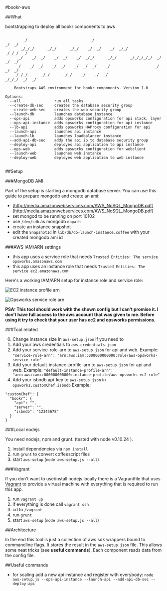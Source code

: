 #bookr-aws

##What

bootstrapping to deploy all bookr components to aws
```

        _/                            _/                                        _/  _/
       _/_/_/      _/_/      _/_/    _/  _/    _/  _/_/                _/_/_/  _/     
      _/    _/  _/    _/  _/    _/  _/_/      _/_/      _/_/_/_/_/  _/        _/  _/  
     _/    _/  _/    _/  _/    _/  _/  _/    _/                    _/        _/  _/   
    _/_/_/      _/_/      _/_/    _/    _/  _/                      _/_/_/  _/  _/    

    Bootstraps AWS environment for bookr components. Version 1.0

Options:
  --all               run all tasks
  --create-db-sec     creates the database security group
  --create-web-sec    creates the web security group
  --launch-db         launches database instance
  --ops-api           adds opsworks configuration for api stack, layer
  --ops-api-instance  adds opsworks configuration for api instance
  --lb-api            adds opsworks HAProxy configuration for api
  --launch-api        launches api instance
  --launch-lb         launches loadbalancer instance
  --add-api-db-sec    adds the api ip to database security group
  --deploy-api        deployes api application to api instance
  --ops-web           adds opsworks configuration for webclient
  --launch-web        launches web instance
  --deploy-web        deployes web application to web instance
  
```

##Setup

###MongoDB AMI

Part of the setup is starting a mongodb database server. You can use this guide to prepare mongodb and create an ami:

- [http://media.amazonwebservices.com/AWS_NoSQL_MongoDB.pdf](http://media.amazonwebservices.com/AWS_NoSQL_MongoDB.pdf)
- set mongod to be running on port 10102
- use `/dev/sdb` as mongodb `dbpath`
- create an instance snapshot
- edit the `SnapshotId` in `lib/db/db-launch-instance.coffee` with your created mongodb ami id

###AWS IAM/ARN settings


- this app uses a service role that needs `Trusted Entities: The service opsworks.amazonaws.com`
- this app uses an instance role that needs `Trusted Entities: The service ec2.amazonaws.com`

Here's a working IAM/ARN setup for instance role and service role:

![EC2 instance profile arn](https://raw.github.com/makepanic/bookr-aws/master/pics/iam-aws-ec2.png)

![Opsworks service role arn](https://raw.github.com/makepanic/bookr-aws/master/pics/iam-aws-opsworks.png)

__PSA: This tool should work with the shown config but I can't promise it.
I don't have full access to the aws account that was given to me.
Before using it try to check that your user has ec2 and opsworks permissions.__


###Tool related

0. Change instance size in `aws-setup.json` if you need to
1. Add your aws credentials to `aws-credentials.json`
2. Add your service-role-arn to `aws-setup.json` for api and web.
    Example: `"service-role-arn": "arn:aws:iam::000000000000:role/aws-opsworks-service-role"`
3. Add your default-instance-profile-arn to `aws-setup.json` for api and web.
    Example: `"default-instance-profile-arn": "arn:aws:iam::000000000000:instance-profile/aws-opsworks-ec2-role"`
4. Add your isbndb api-key to `aws-setup.json` in `opsworks.customChef.isbndb`
    Example:
```
"customChef": {
  "bookr": {
    "api": "",
    "server": "",
    "isbndb": "12345678"
  }
}
```

###Local nodejs

You need nodejs, npm and grunt. (tested with node v0.10.24 ).

1. install dependencies via `npm install`
2. run `grunt` to convert coffeescript files
3. start `aws-setup` (`node aws-setup.js --all`)

###Vagrant

If you don't want to use/install nodejs locally there is a Vagrantfile that uses [Vagrant](http://www.vagrantup.com/)
to provide a virtual machine with everything that is required to run this app.

1. run `vagrant up`
2. if everything is done call `vagrant ssh`
3. cd to `/vagrant`
4. run `grunt`
5. start `aws-setup` (`node aws-setup.js --all`)

##Architecture

In the end this tool is just a collection of aws sdk wrappers bound to commandline flags.
It stores the result in the `aws-setup.json` file. This allows some neat tricks (see __useful commands__).
Each component reads data from the config file.

##Useful commands

- for scaling add a new api instance and register with everybody: `node aws-setup.js --ops-api-instance --launch-api --add-api-db-sec --deploy-api`

